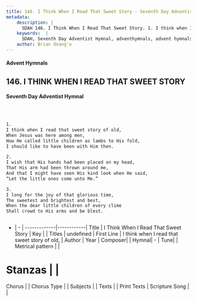```yaml
---
title: 146. I Think When I Read That Sweet Story - Seventh Day Adventist Hymnal
metadata:
    description: |
      SDAH 146. I Think When I Read That Sweet Story. 1. I think when I read that sweet story of old, When Jesus was here among men, How He called little children as lambs to His fold, I should like to have been with Him then.
    keywords:  |
      SDAH, Seventh Day Adventist Hymnal, adventhymnals, advent hymnals, I Think When I Read That Sweet Story, I think when I read that sweet story of old, 
    author: Brian Onang'o
---
```


#### Advent Hymnals
## 146. I THINK WHEN I READ THAT SWEET STORY
#### Seventh Day Adventist Hymnal

```txt



1.
I think when I read that sweet story of old,
When Jesus was here among men,
How He called little children as lambs to His fold,
I should like to have been with Him then.

2.
I wish that His hands had been placed on my head,
That His arm had been thrown around me,
And that I might have seen His kind look when He said,
“Let the little ones come unto Me.”

3.
I long for the joy of that glorious time,
The sweetest and brightest and best,
When the dear little children of every clime
Shall crowd to His arms and be blest.



```

- |   -  |
-------------|------------|
Title | I Think When I Read That Sweet Story |
Key |  |
Titles | undefined |
First Line | I think when I read that sweet story of old, |
Author | 
Year | 
Composer|  |
Hymnal|  - |
Tune|  |
Metrical pattern | |
# Stanzas |  |
Chorus |  |
Chorus Type |  |
Subjects |  |
Texts |  |
Print Texts | 
Scripture Song |  |
  
